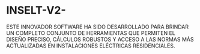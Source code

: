 # INSELT-V2-
ESTE INNOVADOR  SOFTWARE  HA  SIDO  DESARROLLADO  PARA  BRINDAR  UN  COMPLETO  CONJUNTO  DE  HERRAMIENTAS  QUE  PERMITEN EL  DISEÑO PRECISO,  CÁLCULOS ROBUSTOS  Y  ACCESO  A  LAS  NORMAS  MÁS ACTUALIZADAS  EN  INSTALACIONES  ELÉCTRICAS RESIDENCIALES. 
